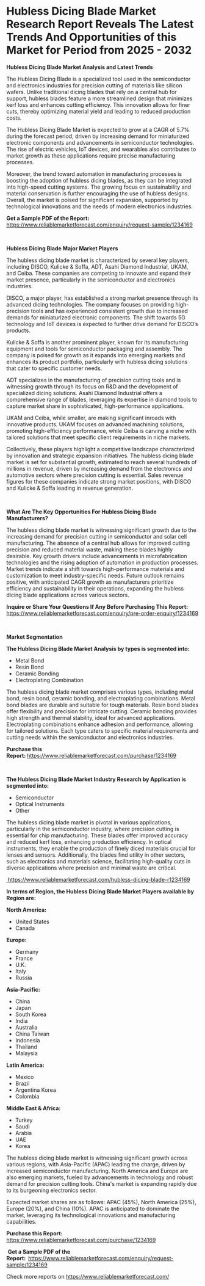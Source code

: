 <p><h1>Hubless Dicing Blade Market Research Report Reveals The Latest Trends And Opportunities of this Market for Period from 2025 - 2032</h1></p><p><strong>Hubless Dicing Blade Market Analysis and Latest Trends</strong></p>
<p><p>The Hubless Dicing Blade is a specialized tool used in the semiconductor and electronics industries for precision cutting of materials like silicon wafers. Unlike traditional dicing blades that rely on a central hub for support, hubless blades feature a more streamlined design that minimizes kerf loss and enhances cutting efficiency. This innovation allows for finer cuts, thereby optimizing material yield and leading to reduced production costs.</p><p>The Hubless Dicing Blade Market is expected to grow at a CAGR of 5.7% during the forecast period, driven by increasing demand for miniaturized electronic components and advancements in semiconductor technologies. The rise of electric vehicles, IoT devices, and wearables also contributes to market growth as these applications require precise manufacturing processes. </p><p>Moreover, the trend toward automation in manufacturing processes is boosting the adoption of hubless dicing blades, as they can be integrated into high-speed cutting systems. The growing focus on sustainability and material conservation is further encouraging the use of hubless designs. Overall, the market is poised for significant expansion, supported by technological innovations and the needs of modern electronics industries.</p></p>
<p><strong>Get a Sample PDF of the Report:&nbsp;</strong> <a href="https://www.reliablemarketforecast.com/enquiry/request-sample/1234169?utm_campaign=2925&utm_medium=2&utm_source=Github&utm_content=ia&utm_term=03042025&utm_id=hubless-dicing-blade">https://www.reliablemarketforecast.com/enquiry/request-sample/1234169</a></p>
<p>&nbsp;</p>
<p><strong>Hubless Dicing Blade Major Market Players</strong></p>
<p><p>The hubless dicing blade market is characterized by several key players, including DISCO, Kulicke & Soffa, ADT, Asahi Diamond Industrial, UKAM, and Ceiba. These companies are competing to innovate and expand their market presence, particularly in the semiconductor and electronics industries.</p><p>DISCO, a major player, has established a strong market presence through its advanced dicing technologies. The company focuses on providing high-precision tools and has experienced consistent growth due to increased demands for miniaturized electronic components. The shift towards 5G technology and IoT devices is expected to further drive demand for DISCO’s products.</p><p>Kulicke & Soffa is another prominent player, known for its manufacturing equipment and tools for semiconductor packaging and assembly. The company is poised for growth as it expands into emerging markets and enhances its product portfolio, particularly with hubless dicing solutions that cater to specific customer needs.</p><p>ADT specializes in the manufacturing of precision cutting tools and is witnessing growth through its focus on R&D and the development of specialized dicing solutions. Asahi Diamond Industrial offers a comprehensive range of blades, leveraging its expertise in diamond tools to capture market share in sophisticated, high-performance applications.</p><p>UKAM and Ceiba, while smaller, are making significant inroads with innovative products. UKAM focuses on advanced machining solutions, promoting high-efficiency performance, while Ceiba is carving a niche with tailored solutions that meet specific client requirements in niche markets.</p><p>Collectively, these players highlight a competitive landscape characterized by innovation and strategic expansion initiatives. The hubless dicing blade market is set for substantial growth, estimated to reach several hundreds of millions in revenue, driven by increasing demand from the electronics and automotive sectors where precision cutting is essential. Sales revenue figures for these companies indicate strong market positions, with DISCO and Kulicke & Soffa leading in revenue generation.</p></p>
<p>&nbsp;</p>
<p><strong>What Are The Key Opportunities For Hubless Dicing Blade Manufacturers?</strong></p>
<p><p>The hubless dicing blade market is witnessing significant growth due to the increasing demand for precision cutting in semiconductor and solar cell manufacturing. The absence of a central hub allows for improved cutting precision and reduced material waste, making these blades highly desirable. Key growth drivers include advancements in microfabrication technologies and the rising adoption of automation in production processes. Market trends indicate a shift towards high-performance materials and customization to meet industry-specific needs. Future outlook remains positive, with anticipated CAGR growth as manufacturers prioritize efficiency and sustainability in their operations, expanding the hubless dicing blade applications across various sectors.</p></p>
<p><strong>Inquire or Share Your Questions If Any Before Purchasing This Report:</strong> <a href="https://www.reliablemarketforecast.com/enquiry/pre-order-enquiry/1234169?utm_campaign=2925&utm_medium=2&utm_source=Github&utm_content=ia&utm_term=03042025&utm_id=hubless-dicing-blade">https://www.reliablemarketforecast.com/enquiry/pre-order-enquiry/1234169</a></p>
<p>&nbsp;</p>
<p><strong>Market Segmentation</strong></p>
<p><strong>The Hubless Dicing Blade Market Analysis by types is segmented into:</strong></p>
<p><ul><li>Metal Bond</li><li>Resin Bond</li><li>Ceramic Bonding</li><li>Electroplating Combination</li></ul></p>
<p><p>The hubless dicing blade market comprises various types, including metal bond, resin bond, ceramic bonding, and electroplating combinations. Metal bond blades are durable and suitable for tough materials. Resin bond blades offer flexibility and precision for intricate cutting. Ceramic bonding provides high strength and thermal stability, ideal for advanced applications. Electroplating combinations enhance adhesion and performance, allowing for tailored solutions. Each type caters to specific material requirements and cutting needs within the semiconductor and electronics industries.</p></p>
<p><strong>Purchase this Report:&nbsp;</strong><a href="https://www.reliablemarketforecast.com/purchase/1234169?utm_campaign=2925&utm_medium=2&utm_source=Github&utm_content=ia&utm_term=03042025&utm_id=hubless-dicing-blade">https://www.reliablemarketforecast.com/purchase/1234169</a></p>
<p>&nbsp;</p>
<p><strong>The Hubless Dicing Blade Market Industry Research by Application is segmented into:</strong></p>
<p><ul><li>Semiconductor</li><li>Optical Instruments</li><li>Other</li></ul></p>
<p><p>The hubless dicing blade market is pivotal in various applications, particularly in the semiconductor industry, where precision cutting is essential for chip manufacturing. These blades offer improved accuracy and reduced kerf loss, enhancing production efficiency. In optical instruments, they enable the production of finely diced materials crucial for lenses and sensors. Additionally, the blades find utility in other sectors, such as electronics and materials science, facilitating high-quality cuts in diverse applications where precision and minimal waste are critical.</p></p>
<p><a href="https://www.reliablemarketforecast.com/hubless-dicing-blade-r1234169?utm_campaign=2925&utm_medium=2&utm_source=Github&utm_content=ia&utm_term=03042025&utm_id=hubless-dicing-blade">&nbsp;https://www.reliablemarketforecast.com/hubless-dicing-blade-r1234169</a></p>
<p><strong>In terms of Region, the Hubless Dicing Blade Market Players available by Region are:</strong></p>
<p>
    <p> <strong> North America: </strong>
        <ul>
            <li>United States</li>
            <li>Canada</li>
        </ul>
        </p> 
    <p> <strong> Europe: </strong>
        <ul>
            <li>Germany</li>
            <li>France</li>
            <li>U.K.</li>
            <li>Italy</li>
            <li>Russia</li>
        </ul>
        </p> 
    <p> <strong> Asia-Pacific: </strong>
        <ul>
            <li>China</li>
            <li>Japan</li>
            <li>South Korea</li>
            <li>India</li>
            <li>Australia</li>
            <li>China Taiwan</li>
            <li>Indonesia</li>
            <li>Thailand</li>
            <li>Malaysia</li>
        </ul>
        </p> 
    <p> <strong> Latin America: </strong>
        <ul>
            <li>Mexico</li>
            <li>Brazil</li>
            <li>Argentina Korea</li>
            <li>Colombia</li>
        </ul>
        </p> 
    <p> <strong> Middle East & Africa: </strong>
        <ul>
            <li>Turkey</li>
            <li>Saudi</li>
            <li>Arabia</li>
            <li>UAE</li>
            <li>Korea</li>
        </ul>
    </p>
    </p>
<p><p>The hubless dicing blade market is witnessing significant growth across various regions, with Asia-Pacific (APAC) leading the charge, driven by increased semiconductor manufacturing. North America and Europe are also emerging markets, fueled by advancements in technology and robust demand for precision cutting tools. China's market is expanding rapidly due to its burgeoning electronics sector. </p><p>Expected market shares are as follows: APAC (45%), North America (25%), Europe (20%), and China (10%). APAC is anticipated to dominate the market, leveraging its technological innovations and manufacturing capabilities.</p></p>
<p><strong>Purchase this Report: </strong><a href="https://www.reliablemarketforecast.com/purchase/1234169?utm_campaign=2925&utm_medium=2&utm_source=Github&utm_content=ia&utm_term=03042025&utm_id=hubless-dicing-blade">https://www.reliablemarketforecast.com/purchase/1234169</a></p>
<p>&nbsp;<strong>Get a Sample PDF of the Report:&nbsp;&nbsp;</strong><a href="https://www.reliablemarketforecast.com/enquiry/request-sample/1234169?utm_campaign=2925&utm_medium=2&utm_source=Github&utm_content=ia&utm_term=03042025&utm_id=hubless-dicing-blade">https://www.reliablemarketforecast.com/enquiry/request-sample/1234169</a></p>
<p><strong></strong></p>
<p>Check more reports on <a href="https://www.reliablemarketforecast.com/?utm_campaign=2925&utm_medium=2&utm_source=Github&utm_content=ia&utm_term=03042025&utm_id=hubless-dicing-blade">https://www.reliablemarketforecast.com/</a></p>